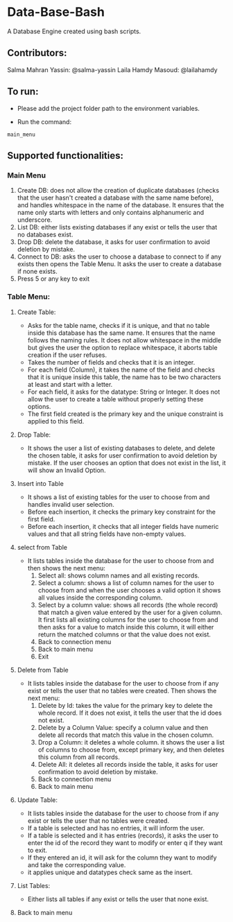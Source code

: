 # Data-Base-Bash

A Database Engine created using bash scripts.

## Contributors:
Salma Mahran Yassin: @salma-yassin
Laila Hamdy Masoud: @lailahamdy
## To run:

- Please add the project folder path to the environment variables.

- Run the command: 

`main_menu`

## Supported functionalities:

### Main Menu
1) Create DB: does not allow the creation of duplicate databases (checks that the user hasn't created a database with the same name before), and handles whitespace in the name of the database. It ensures that the name only starts with letters and only contains alphanumeric and underscore.
2) List DB: either lists existing databases if any exist or tells the user that no databases exist. 	
3) Drop DB: delete the database, it asks for user confirmation to avoid deletion by mistake.
4) Connect to DB: asks the user to choose a database to connect to if any exists then opens the Table Menu. It asks the user to create a database if none exists. 
5) Press 5 or any key to exit

### Table Menu:
1) Create Table:
   - Asks for the table name, checks if it is unique, and that no table inside this database has the same name. It ensures that the name follows the naming rules. It does not allow whitespace in the middle but gives the user the option to replace whitespace, it aborts table creation if the user refuses.
   - Takes the number of fields and checks that it is an integer.
   - For each field (Column), it takes the name of the field and checks that it is unique inside this table, the name has to be two characters at least and start with a letter.
   - For each field, it asks for the datatype: String or Integer. It does not allow the user to create a table without properly setting these options.
   - The first field created is the primary key and the unique constraint is applied to this field.
2) Drop Table:
   - It shows the user a list of existing databases to delete, and delete the chosen table, it asks for user confirmation to avoid deletion by mistake.	If the user chooses an option that does not exist in the list, it will show an Invalid Option.        
3) Insert into Table 
    - It shows a list of existing tables for the user to choose from and handles invalid user selection.
    - Before each insertion, it checks the primary key constraint for the first field. 
    - Before each insertion, it checks that all integer fields have numeric values and that all string fields have non-empty values.
4) select from Table
   - It lists tables inside the database for the user to choose from and then shows the next menu:
     1) Select all: shows column names and all existing records.		    
     2) Select a column: shows a list of column names for the user to choose from and when the user chooses a valid option it shows all values inside the corresponding column.	    
     3) Select by a column value: shows all records (the whole record) that match a given value entered by the user for a given column. It first lists all existing columns for the user to choose from and then asks for a value to match inside this column, it will either return the matched columns or that the value does not exist.
     4) Back to connection menu
     5) Back to main menu
     6) Exit
5) Delete from Table
    - It lists tables inside the database for the user to choose from if any exist or tells the user that no tables were created. Then shows the next menu:
      1) Delete by Id: takes the value for the primary key to delete the whole record. If it does not exist, it tells the user that the id does not exist.	    
      2) Delete by a Column Value: specify a column value and then delete all records that match this value in the chosen column. 
      3) Drop a Column: it deletes a whole column. it shows the user a list of columns to choose from, except primary key, and then deletes this column from all records.	     
      4) Delete All: it deletes all records inside the table, it asks for user confirmation to avoid deletion by mistake.
      5) Back to connection menu
      6) Back to main menu

6) Update Table:
   - It lists tables inside the database for the user to choose from if any exist or tells the user that no tables were created. 
   - If a table is selected and has no entries, it will inform the user.
   - If a table is selected and it has entries (records), it asks the user to enter the id of the record they want to modify or enter q if they want to exit.
   - If they entered an id, it will ask for the column they want to modify and take the corresponding value.
   - it applies unique and datatypes check same as the insert.
7) List Tables:
   - Either lists all tables if any exist or tells the user that none exist.
8) Back to main menu

